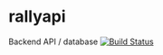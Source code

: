 # rallyapi
Backend API / database
[![Build Status](https://travis-ci.com/teamrally/rallyapi.svg?branch=master)](https://travis-ci.com/teamrally/rallyapi)
